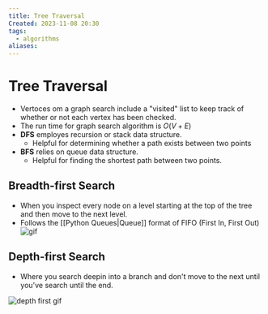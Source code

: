 ```yaml
---
title: Tree Traversal
Created: 2023-11-08 20:30
tags:
  - algorithms
aliases:
---
```

# Tree Traversal
- Vertoces om a graph search include a "visited" list to keep track of whether or not each vertex has been checked.
- The run time for graph search algorithm is $O(V+E)$
- **DFS** employes recursion or stack data structure.
	- Helpful for determining whether a path exists between two points
- **BFS** relies on queue data structure. 
	- Helpful for finding the shortest path between two points.

## Breadth-first Search
- When you inspect every node on a level starting at the top of the tree and then move to the next level.
- Follows the [[Python Queues|Queue]] format of FIFO (First In, First Out)
![gif](https://static-assets.codecademy.com/Courses/CS102-Data-Structures-And-Algorithms/Breadth-First-Search-And-Depth-First-Search/Breadth-First-Tree-Traversal.gif)

## Depth-first Search
- Where you search deepin into a branch and don't move to the next until you've search until the end.

![depth first gif](https://static-assets.codecademy.com/Courses/CS102-Data-Structures-And-Algorithms/Breadth-First-Search-And-Depth-First-Search/Depth-First-Tree-Traversal.gif)

